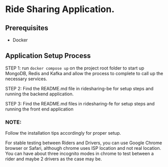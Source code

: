 # Ride Sharing Application.

## Prerequisites
- Docker

## Application Setup Process

STEP 1: run `docker compose up` on the project root folder to start up MongoDB, Redis and Kafka and allow the process to complete to call up the necessary services.

STEP 2: Find the README.md file in ridesharing-be for setup steps and running the backend application. 

STEP 3: Find the README.md files in ridesharing-fe for setup steps and running the front end application

### NOTE:
Follow the installation tips accordingly for proper setup.

For stable testing between Riders and Drivers, you can use Google Chrome browser or Safari, 
although chrome uses ISP location and not real location.
You can have about three incognito modes in chrome to test between a rider and maybe 2 drivers as the case may be. 